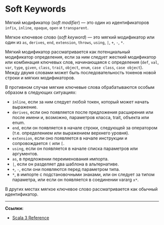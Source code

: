 # Soft Keywords

Мягкий модификатор (_soft modifier_) — это один из идентификаторов `infix`, `inline`, `opaque`, `open` и `transparent`.

Мягкое ключевое слово (_soft keyword_) — это мягкий модификатор или 
один из `as`, `derives`, `end`, `extension`, `throws`, `using`, `|`, `+`, `-`, `*`.

Мягкий модификатор рассматривается как потенциальный модификатор определения, 
если за ним следует жесткий модификатор или комбинация ключевых слов, начинающаяся с определения 
(`def`, `val`, `var`, `type`, `given`, `class`, `trait`, `object`, `enum`, `case class`, `case object`). 
Между двумя словами может быть последовательность токенов новой строки и мягких модификаторов.

В противном случае мягкие ключевые слова обрабатываются особым образом в следующих ситуациях:
- `inline`, если за ним следует любой токен, который может начать выражение.
- `derives`, если оно появляется после предложения расширения или после имени 
и, возможно, параметров класса, trait, объекта или enum.
- `end`, если он появляется в начале строки, следующей за оператором (т.е. определением или выражением верхнего уровня).
- `extension`, если оно появляется в начале инструкции и сопровождается `(` или `[`.
- `using`, если он появляется в начале списка параметров или аргументов.
- `as`, в предложении переименования импорта.
- `|`, если он разделяет два шаблона в альтернативе.
- `+`, `-`, если они появляются перед параметром типа.
- `*`, в импорте с подстановочными знаками, или он следует за типом параметра, 
или если он появляется в соединении vararg `x*`.

В других местах мягкое ключевое слово рассматривается как обычный идентификатор.


---

**Ссылки:**
- [Scala 3 Reference](https://docs.scala-lang.org/scala3/reference/soft-modifier.html)
